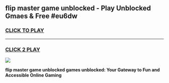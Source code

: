 
## flip master game unblocked - Play Unblocked Gmaes & Free #eu6dw
<h3>
<a href="https://premium.freeplayer.one?title=flip_master_game_unblocked&ref=01M">CLICK TO PLAY</a></h3>
<hr>

<h3>
<a href="https://premium.freeplayer.one?title=flip_master_game_unblocked&ref=01M">CLICK 2 PLAY</a>
  
</h3>

<a href="https://premium.freeplayer.one?title=flip_master_game_unblocked&ref=01M"><img src="https://clearcache.store/games.png"></a>


**flip master game unblocked games unblocked: Your Gateway to Fun and Accessible Online Gaming**
